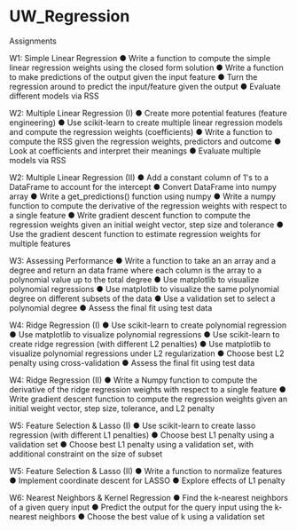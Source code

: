 # UW_Regression

Assignments

W1: Simple Linear Regression
● Write a function to compute the simple linear regression weights using the closed form solution
● Write a function to make predictions of the output given the input feature
● Turn the regression around to predict the input/feature given the output
● Evaluate different models via RSS 

W2: Multiple Linear Regression (I)
● Create more potential features (feature engineering)
● Use scikit-learn to create multiple linear regression models and compute the regression weights (coefficients)
● Write a function to compute the RSS given the regression weights, predictors and outcome
● Look at coefficients and interpret their meanings
● Evaluate multiple models via RSS

W2: Multiple Linear Regression (II)
● Add a constant column of 1's to a DataFrame to account for the intercept
● Convert DataFrame into numpy array
● Write a get_predictions() function using numpy
● Write a numpy function to compute the derivative of the regression weights with respect to a single feature
● Write gradient descent function to compute the regression weights given an initial weight vector, step size and tolerance
● Use the gradient descent function to estimate regression weights for multiple features

W3: Assessing Performance
● Write a function to take an an array and a degree and return an data frame where each column is the array to a polynomial value up to the total degree
● Use matplotlib to visualize polynomial regressions
● Use matplotlib to visualize the same polynomial degree on different subsets of the data
● Use a validation set to select a polynomial degree
● Assess the final fit using test data

W4: Ridge Regression (I)
● Use scikit-learn to create polynomial regression
● Use matplotlib to visualize polynomial regressions
● Use scikit-learn to create ridge regression (with different L2 penalties)
● Use matplotlib to visualize polynomial regressions under L2 regularization
● Choose best L2 penalty using cross-validation
● Assess the final fit using test data

W4: Ridge Regression (II)
● Write a Numpy function to compute the derivative of the ridge regression weights with respect to a single feature
● Write gradient descent function to compute the regression weights given an initial weight vector, step size, tolerance, and L2 penalty

W5: Feature Selection & Lasso (I)
● Use scikit-learn to create lasso regression (with different L1 penalties)
● Choose best L1 penalty using a validation set
● Choose best L1 penalty using a validation set, with additional constraint on the size of subset

W5: Feature Selection & Lasso (II)
● Write a function to normalize features
● Implement coordinate descent for LASSO
● Explore effects of L1 penalty

W6: Nearest Neighbors & Kernel Regression
● Find the k-nearest neighbors of a given query input
● Predict the output for the query input using the k-nearest neighbors
● Choose the best value of k using a validation set
